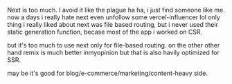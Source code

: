 Next is too much. I avoid it like the plague
ha ha, i just find someone like me. now a days i really hate next even unfollow some vercel-influencer lol
only thing i really liked about next was file based routing, but i never used their static generation function, becase most of the app i worked on CSR.

but it's too much to use next only for file-based routing.
on the other other hand remix is much better inmyopinion but that is also havily optimized for SSR.

may be it's good for blog/e-commerce/marketing/content-heavy side.
